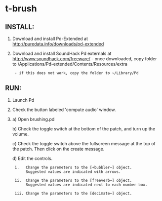 t-brush
=======

INSTALL:
--------

1. Download and install Pd-Extended at
        http://puredata.info/downloads/pd-extended

2. Download and install SoundHack Pd externals at
        http://www.soundhack.com/freeware/
        - once downloaded, copy folder to
        /Applications/Pd-extended/Contents/Resources/extra

        - if this does not work, copy the folder to ~/Library/Pd


RUN:
----

1. Launch Pd

2. Check the button labeled 'compute audio' window.

3.
    a) Open brushing.pd

    b) Check the toggle switch at the bottom of the patch,
       and turn up the volume.

    c) Check the toggle switch above the fullscreen message
       at the top of the patch. Then click on the create message.

    d) Edit the controls.

        i.   Change the paremeters to the [+bubbler~] object.
             Suggested values are indicated with arrows.

        ii.  Change the parameters to the [freeverb~] object.
             Suggested values are indicated next to each number box.

        iii. Change the parameters to the [decimate~] object.

